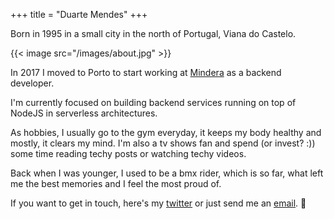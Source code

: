 +++
title = "Duarte Mendes"
+++

Born in 1995 in a small city in the north of Portugal, Viana do Castelo.

{{< image src="/images/about.jpg" >}}

In 2017 I moved to Porto to start working at [Mindera](https://mindera.com) as a backend developer.

I'm currently focused on building backend services running on top of NodeJS in serverless architectures.

As hobbies, I usually go to the gym everyday, it keeps my body healthy and mostly, it clears my mind. I'm also a tv shows fan and spend (or invest? :)) some time reading techy posts or watching techy videos.

Back when I was younger, I used to be a bmx rider, which is so far, what left me the best memories and I feel the most proud of.

If you want to get in touch, here's my [twitter](https://twitter.com/duartecmendes) or just send me an [email](mailto:duartecostamendes@gmail.com). 👋
